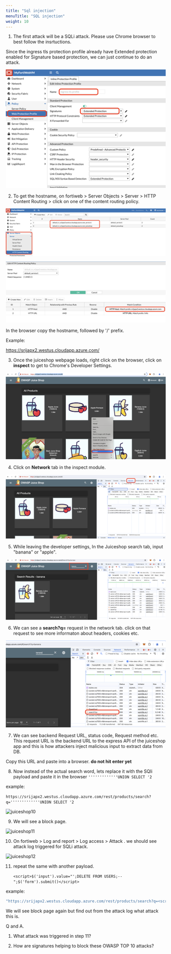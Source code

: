 ```yaml
---
title: "Sql injection"
menuTitle: "SQL injection"
weight: 10
---
```



1. The first attack will be a SQLi attack. Please use Chrome browser to best follow the insrtuctions. 

Since the ingress tls protection profile already have Extended protection enabled for Signature based protection, we can just continue to do an attack. 

![juiceshop3](../images/ingressprofile.png)

2. To get the hostname, on fortiweb > Server Objects > Server > HTTP Content Routing > click on one of the content routing policy.

![juiceshop4](../images/cr.png)

![juiceshop5](../images/cr2.png)

In the browser copy the hostname, followed by '/' prefix. 

Example:

https://srijapx2.westus.cloudapp.azure.com/ 

3. Once the juiceshop webpage loads, right click on the browser, click on **inspect** to get to Chrome's Developer Settings. 

![juiceshop6](../images/inspect.png)

4. Click on **Network** tab in the inspect module.

![juiceshop7](../images/network.png)

5. While leaving the developer settings, In the Juiceshop search tab, input "banana" or "apple".

![juiceshop8](../images/banana.png)

6. We can see a **search?q=** request in the network tab. click on that request to see more informaton about headers, cookies etc.

![juiceshop9](../images/search.png)


7. We can see backend Request URL, status code, Request method etc. This request URL is the backend URL to the express API of the juiceshop app and this is how attackers inject malicious input to extract data from DB.

Copy this URL and paste into a browser. **do not hit enter yet**

8. Now instead of the actual search word, lets replace it with the SQli payload and paste it in the browser ```'''''''''''''UNION SELECT '2```

example:

```https://srijapx2.westus.cloudapp.azure.com/rest/products/search?q='''''''''''''UNION SELECT '2```

![juiceshop10](../images/browser.png)

9. We will see a block page.

![juiceshop11](../images/block.png)

10. On fortiweb > Log and report > Log access > Attack . we should see attack log triggered for SQLi attack.

![juiceshop12](../images/sqli.png)


11. repeat the same with another payload. 

    ```<script>$('input').value="';DELETE FROM USERS;--";$('form').submit()</script>```

example:

```bash
"https://srijapx2.westus.cloudapp.azure.com/rest/products/search?q=<script>$('input').value="';DELETE FROM USERS;--";$('form').submit()</script>"
```

We will see block page again but find out from the attack log what attack this is. 

Q and A.

1. What attack was triggered in step 11?

2. How are signatures helping to block these OWASP TOP 10 attacks?

